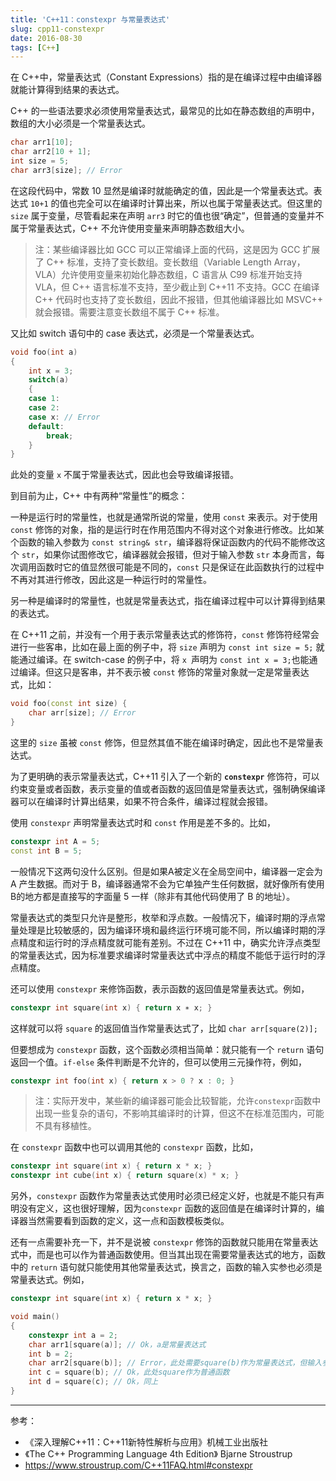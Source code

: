 ```yaml
---
title: 'C++11：constexpr 与常量表达式'
slug: cpp11-constexpr
date: 2016-08-30
tags: [C++]
---
```


在 C++中，常量表达式（Constant Expressions）指的是在编译过程中由编译器就能计算得到结果的表达式。

C++ 的一些语法要求必须使用常量表达式，最常见的比如在静态数组的声明中，数组的大小必须是一个常量表达式。

```c++
char arr1[10];
char arr2[10 + 1];
int size = 5;
char arr3[size]; // Error
```

在这段代码中，常数 10 显然是编译时就能确定的值，因此是一个常量表达式。表达式 `10+1` 的值也完全可以在编译时计算出来，所以也属于常量表达式。但这里的 `size` 属于变量，尽管看起来在声明 `arr3` 时它的值也很“确定”，但普通的变量并不属于常量表达式，C++ 不允许使用变量来声明静态数组大小。

> 注：某些编译器比如 GCC 可以正常编译上面的代码，这是因为 GCC 扩展了 C++ 标准，支持了变长数组。变长数组（Variable Length Array，VLA）允许使用变量来初始化静态数组，C 语言从 C99 标准开始支持 VLA，但 C++ 语言标准不支持，至少截止到 C++11 不支持。GCC 在编译 C++ 代码时也支持了变长数组，因此不报错，但其他编译器比如 MSVC++ 就会报错。需要注意变长数组不属于 C++ 标准。

又比如 switch 语句中的 case 表达式，必须是一个常量表达式。

```c++
void foo(int a)
{
    int x = 3;
    switch(a)
    {
    case 1:
    case 2:
    case x: // Error
    default:
        break;
    }
}
```

此处的变量 `x` 不属于常量表达式，因此也会导致编译报错。

到目前为止，C++ 中有两种“常量性”的概念：

一种是运行时的常量性，也就是通常所说的常量，使用 `const` 来表示。对于使用 `const` 修饰的对象，指的是运行时在作用范围内不得对这个对象进行修改。比如某个函数的输入参数为 `const string& str`，编译器将保证函数内的代码不能修改这个 `str`，如果你试图修改它，编译器就会报错，但对于输入参数 `str` 本身而言，每次调用函数时它的值显然很可能是不同的，`const` 只是保证在此函数执行的过程中不再对其进行修改，因此这是一种运行时的常量性。

另一种是编译时的常量性，也就是常量表达式，指在编译过程中可以计算得到结果的表达式。

在 C++11 之前，并没有一个用于表示常量表达式的修饰符，`const` 修饰符经常会进行一些客串，比如在最上面的例子中，将 `size` 声明为 `const int size = 5;` 就能通过编译。在 switch-case 的例子中，将 `x `声明为 `const int x = 3;`也能通过编译。但这只是客串，并不表示被 `const` 修饰的常量对象就一定是常量表达式，比如：

```c++
void foo(const int size) {
    char arr[size]; // Error
}
```

这里的 `size` 虽被 `const` 修饰，但显然其值不能在编译时确定，因此也不是常量表达式。

为了更明确的表示常量表达式，C++11 引入了一个新的 **`constexpr`** 修饰符，可以约束变量或者函数，表示变量的值或者函数的返回值是常量表达式，强制确保编译器可以在编译时计算出结果，如果不符合条件，编译过程就会报错。

使用 `constexpr` 声明常量表达式时和 `const` 作用是差不多的。比如，

```c++
constexpr int A = 5;
const int B = 5;
```

一般情况下这两句没什么区别。但是如果A被定义在全局空间中，编译器一定会为 A 产生数据。而对于 B，编译器通常不会为它单独产生任何数据，就好像所有使用B的地方都是直接写的字面量 5 一样（除非有其他代码使用了 B 的地址）。

常量表达式的类型只允许是整形，枚举和浮点数。一般情况下，编译时期的浮点常量处理是比较敏感的，因为编译环境和最终运行环境可能不同，所以编译时期的浮点精度和运行时的浮点精度就可能有差别。不过在 C++11 中，确实允许浮点类型的常量表达式，因为标准要求编译时常量表达式中浮点的精度不能低于运行时的浮点精度。

还可以使用 `constexpr` 来修饰函数，表示函数的返回值是常量表达式。例如，

```c++
constexpr int square(int x) { return x ∗ x; }
```

这样就可以将 `square` 的返回值当作常量表达式了，比如 `char arr[square(2)];`

但要想成为 `constexpr` 函数，这个函数必须相当简单：就只能有一个 `return` 语句返回一个值。`if-else` 条件判断是不允许的，但可以使用三元操作符，例如，

```c++
constexpr int foo(int x) { return x > 0 ? x : 0; }
```

> 注：实际开发中，某些新的编译器可能会比较智能，允许`constexpr`函数中出现一些复杂的语句，不影响其编译时的计算，但这不在标准范围内，可能不具有移植性。

在 `constexpr` 函数中也可以调用其他的 `constexpr` 函数，比如，

```c++
constexpr int square(int x) { return x * x; }
constexpr int cube(int x) { return square(x) * x; }
```

另外，`constexpr` 函数作为常量表达式使用时必须已经定义好，也就是不能只有声明没有定义，这也很好理解，因为`constexpr` 函数的返回值是在编译时计算的，编译器当然需要看到函数的定义，这一点和函数模板类似。

还有一点需要补充一下，并不是说被 `constexpr` 修饰的函数就只能用在常量表达式中，而是也可以作为普通函数使用。但当其出现在需要常量表达式的地方，函数中的 `return` 语句就只能使用其他常量表达式，换言之，函数的输入实参也必须是常量表达式。例如，

```c++
constexpr int square(int x) { return x * x; }

void main()
{
    constexpr int a = 2;  
    char arr1[square(a)]; // Ok，a是常量表达式
    int b = 2;
    char arr2[square(b)]; // Error，此处需要square(b)作为常量表达式，但输入参数b不是常量表达式
    int c = square(b); // Ok，此处square作为普通函数
    int d = square(c); // Ok，同上
}
```

---

参考：

- 《深入理解C++11：C++11新特性解析与应用》机械工业出版社
- 《The C++ Programming Language 4th Edition》 Bjarne Stroustrup
- https://www.stroustrup.com/C++11FAQ.html#constexpr
